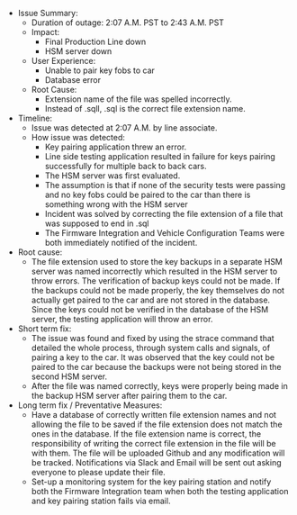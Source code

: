 * Issue Summary:
	* Duration of outage: 2:07 A.M. PST to 2:43 A.M. PST
	* Impact:
		* Final Production Line down
		* HSM server down
	* User Experience:
		* Unable to pair key fobs to car
		* Database error
	* Root Cause:
		* Extension name of the file was spelled incorrectly.
		* Instead of .sqll, .sql is the correct file extension name.
* Timeline:
	* Issue was detected at 2:07 A.M. by line associate.
	* How issue was detected:
		* Key pairing application threw an error.
		* Line side testing application resulted in failure for keys pairing successfully for multiple back to back cars. 
		* The HSM server was first evaluated.
		* The assumption is that if none of the security tests were passing and no key fobs could be paired to the car than there is something wrong with the HSM server
		* Incident was solved by correcting the file extension of a file that was supposed to end in .sql
		* The Firmware Integration and Vehicle Configuration Teams were both immediately notified of the incident.
* Root cause:
	* The file extension used to store the key backups in a separate HSM server was named incorrectly which resulted in the HSM server to throw errors. The verification of backup keys could not be made. If the backups could not be made properly, the key themselves do not actually get paired to the car and are not stored in the database. Since the keys could not be verified in the database of the HSM server, the testing application will throw an error.
* Short term fix:
	* The issue was found and fixed by using the strace command that detailed the whole process, through system calls and signals, of pairing a key to the car. It was observed that the key could not be paired to the car because the backups were not being stored in the second HSM server.
	* After the file was named correctly, keys were properly being made in the backup HSM server after pairing them to the car.
* Long term fix / Preventative Measures:
	* Have a database of correctly written file extension names and not allowing the file to be saved if the file extension does not match the ones in the database. If the file extension name is correct, the responsibility of writing the correct file extension in the file will be with them. The file will be uploaded Github and any modification will be tracked. Notifications via Slack and Email will be sent out asking everyone to please update their file.
	* Set-up a monitoring system for the key pairing station and notify both the Firmware Integration team when both the testing application and key pairing station fails via email.

